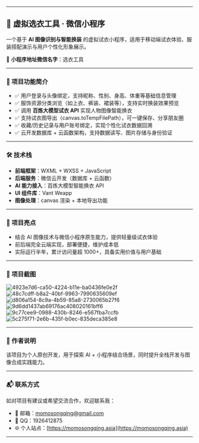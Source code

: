 

---

## 🎽 虚拟选衣工具 · 微信小程序

一个基于 **AI 图像识别与智能换装** 的虚拟试衣小程序，适用于移动端试衣体验、服装搭配演示与用户个性化形象展示。

📍 **小程序地址微信名字**：选衣工具

---

### 🧩 项目功能简介

* ✅ 用户登录与头像绑定，支持昵称、性别、身高、体重等基础信息管理
* ✅ 服饰资源分类浏览（如上衣、裤装、裙装等），支持实时换装效果预览
* ✅ 调用 **百炼大模型试衣 API** 实现人物图像智能换衣
* ✅ 支持试衣图导出（canvas.toTempFilePath），可一键保存、分享朋友圈
* ✅ 收藏/历史记录与用户账号绑定，实现个性化试衣数据回溯
* ✅ 云开发数据库 + 云函数架构，支持数据读写、图片存储与身份验证

---

### 🛠️ 技术栈

* **前端框架**：WXML + WXSS + JavaScript
* **后端服务**：微信云开发（数据库 + 云函数）
* **AI 能力接入**：百炼大模型智能换衣 API
* **UI 组件库**：Vant Weapp
* **图像处理**：canvas 渲染 + 本地导出功能

---

### 🚀 项目亮点

* 结合 AI 图像技术与微信小程序原生能力，提供轻量级试衣体验
* 前后端完全云端实现，部署便捷，维护成本低
* 实际运行半年，累计访问量超 1000+，具备实用价值与用户基础

---


### 🚀 项目截图
![4923e7d6-ca50-4224-b11e-ba0436fe0e2f](https://github.com/user-attachments/assets/22608c82-b309-4beb-8cb5-32a32e2fa3dc)
![48c7cdff-b8a2-40bf-9963-7990635609ef](https://github.com/user-attachments/assets/2b3676e0-11b1-4977-ae79-6d88cabc34b8)
![d806a154-8c9a-4b59-85a8-2730065b27f6](https://github.com/user-attachments/assets/47b22e37-5496-47fb-bcee-95222b280d27)
![9d6dd1437ab69176ac408020161bff6](https://github.com/user-attachments/assets/147c3bb7-48ff-403a-acdb-97861ca898bb)
![9c77cee9-0988-430b-8246-e567fba7ccfb](https://github.com/user-attachments/assets/a6d4ca86-49dc-460f-9fdb-0089256b57a5)
![5c275f71-2e6b-435f-b0ec-835deca385e8](https://github.com/user-attachments/assets/2e2127a4-c524-47cf-b50f-6bc4f9134e4a)

---

### 🧠 作者说明

该项目为个人原创开发，用于探索 AI + 小程序结合场景，同时提升全栈开发与图像合成实践能力。

---

### 📬 联系方式

如对项目有建议或希望交流合作，欢迎联系我：

* 📧 邮箱：[momosongqing@gmail.com](mailto:momosongqing@gmail.com)
* 💬 QQ：1926412875 
* 🌐 个人站点：[https://momosongqing.asia](https://momosongqing.asia)

---



